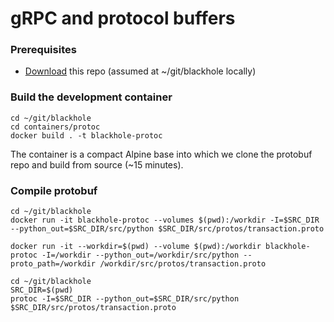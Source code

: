# gRPC and protocol buffers

### Prerequisites

* [Download](https://github.com/ralgara/blackhole) this repo (assumed at ~/git/blackhole locally)

### Build the development container

```
cd ~/git/blackhole
cd containers/protoc
docker build . -t blackhole-protoc
```

The container is a compact Alpine base into which we clone the protobuf repo and build from source (~15 minutes).

### Compile protobuf

```
cd ~/git/blackhole
docker run -it blackhole-protoc --volumes $(pwd):/workdir -I=$SRC_DIR --python_out=$SRC_DIR/src/python $SRC_DIR/src/protos/transaction.proto

docker run -it --workdir=$(pwd) --volume $(pwd):/workdir blackhole-protoc -I=/workdir --python_out=/workdir/src/python --proto_path=/workdir /workdir/src/protos/transaction.proto

cd ~/git/blackhole
SRC_DIR=$(pwd)
protoc -I=$SRC_DIR --python_out=$SRC_DIR/src/python $SRC_DIR/src/protos/transaction.proto
```
